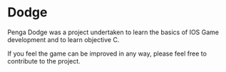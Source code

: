 # Dodge

Penga Dodge was a project undertaken to learn the basics of IOS Game development and to learn objective C.

If you feel the game can be improved in any way, please feel free to contribute to the project.
